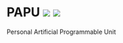 # PAPU [![](https://img.shields.io/github/license/sourcerer-io/hall-of-fame.svg?colorB=ff0000)](https://github.com/rsanimesh/PAPU/blob/master/LICENSE)  [![](https://img.shields.io/badge/Rahul-Sinha-brightgreen.svg?colorB=ff0000)](http://sinharahul.com/)

Personal Artificial Programmable Unit
